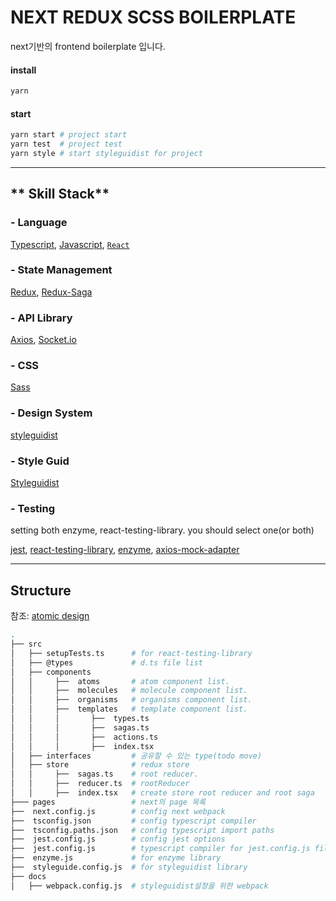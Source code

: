 # NEXT REDUX SCSS BOILERPLATE

next기반의 frontend boilerplate 입니다.

#### install

```bash
yarn
```

#### start

```bash
yarn start # project start
yarn test  # project test
yarn style # start styleguidist for project

```

---

## ** Skill Stack**

### - Language

[Typescript](https://www.typescriptlang.org/), [Javascript](https://www.javascript.com/),
[`React`](https://github.com/facebook/react)

### - State Management

[Redux](https://github.com/reduxjs/redux),
[Redux-Saga](https://github.com/redux-saga/redux-saga)

### - API Library

[Axios](https://github.com/axios/axios),
[Socket.io](https://socket.io/)

### - CSS

[Sass](https://github.com/sass/sass)

### - Design System

[styleguidist](https://github.com/styleguidist/react-styleguidist)

### - Style Guid

[Styleguidist](https://github.com/styleguidist/react-styleguidist)

### - Testing

setting both enzyme, react-testing-library. you should select one(or both)

[jest](https://jestjs.io/docs/en/getting-started.html), [react-testing-library](https://github.com/testing-library/react-testing-library), [enzyme](https://airbnb.io/enzyme/),
[axios-mock-adapter](https://www.npmjs.com/package/axios-mock-adapter)

---

## **Structure**

참조: [atomic design](https://bradfrost.com/blog/post/atomic-web-design/)

```bash
.
├── src
│   ├── setupTests.ts      # for react-testing-library
│   ├── @types             # d.ts file list
│   ├── components
│   │     ├──  atoms       # atom component list.
│   │     ├──  molecules   # molecule component list.
│   │     ├──  organisms   # organisms component list.
│   │     ├──  templates   # template component list.
│   │     │       ├──  types.ts
│   │     │       ├──  sagas.ts
│   │     │       ├──  actions.ts
│   │     │       ├──  index.tsx
│   ├── interfaces         # 공유할 수 있는 type(todo move)
│   ├── store              # redux store
│   │     ├──  sagas.ts    # root reducer.
│   │     ├──  reducer.ts  # rootReducer
│   │     ├──  index.tsx   # create store root reducer and root saga
├─── pages                 # next의 page 목록
├──  next.config.js        # config next webpack
├──  tsconfig.json         # config typescript compiler
├──  tsconfig.paths.json   # config typescript import paths
├──  jest.config.js        # config jest options
├──  jest.config.js        # typescript compiler for jest.config.js file
├──  enzyme.js             # for enzyme library
├──  styleguide.config.js  # for styleguidist library
├── docs
│   ├── webpack.config.js  # styleguidist설정을 위한 webpack
```
